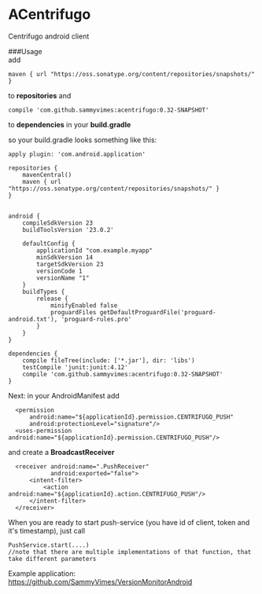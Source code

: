 # ACentrifugo
Centrifugo android client

###Usage
</br>
add
```
maven { url "https://oss.sonatype.org/content/repositories/snapshots/" }
```    
to <b>repositories</b>
and 
```
compile 'com.github.sammyvimes:acentrifugo:0.32-SNAPSHOT'
```
to <b>dependencies</b> in your <b>build.gradle</b>    

so your build.gradle looks something like this:
```
apply plugin: 'com.android.application'

repositories {
    mavenCentral()
    maven { url "https://oss.sonatype.org/content/repositories/snapshots/" }
}


android {
    compileSdkVersion 23
    buildToolsVersion '23.0.2'

    defaultConfig {
        applicationId "com.example.myapp"
        minSdkVersion 14
        targetSdkVersion 23
        versionCode 1
        versionName "1"
    }
    buildTypes {
        release {
            minifyEnabled false
            proguardFiles getDefaultProguardFile('proguard-android.txt'), 'proguard-rules.pro'
        }
    }
}

dependencies {
    compile fileTree(include: ['*.jar'], dir: 'libs')
    testCompile 'junit:junit:4.12'
    compile 'com.github.sammyvimes:acentrifugo:0.32-SNAPSHOT'
}

```

Next:
in your AndroidManifest add
```
  <permission
      android:name="${applicationId}.permission.CENTRIFUGO_PUSH"
      android:protectionLevel="signature"/>
  <uses-permission android:name="${applicationId}.permission.CENTRIFUGO_PUSH"/>
```
and create a <b>BroadcastReceiver</b>
```
  <receiver android:name=".PushReceiver"
            android:exported="false">
      <intent-filter>
          <action android:name="${applicationId}.action.CENTRIFUGO_PUSH"/>
      </intent-filter>
  </receiver>
```

When you are ready to start push-service (you have id of client, token and it's timestamp), just call 
```
PushService.start(....) 
//note that there are multiple implementations of that function, that take different parameters
```

Example application:
https://github.com/SammyVimes/VersionMonitorAndroid
    
    
